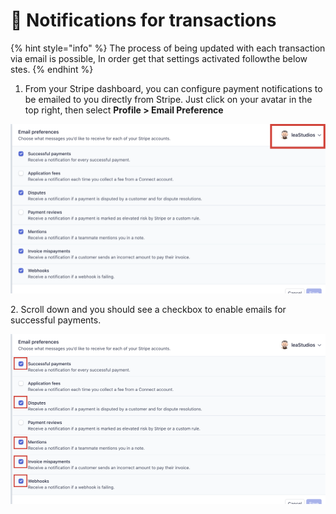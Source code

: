 # 📣 Notifications for transactions

{% hint style="info" %}
The process of being updated with each transaction via email is possible, In order get that settings activated followthe below stes.&#x20;
{% endhint %}

1. From your Stripe dashboard, you can configure payment notifications to be emailed to you directly from Stripe. Just click on your avatar in the top right, then select **Profile > Email Preference**

![](<../.gitbook/assets/Untitled design (1) (6).png>)

2\. Scroll down and you should see a checkbox to enable emails for successful payments.

![](<../.gitbook/assets/Untitled design (2).png>)
